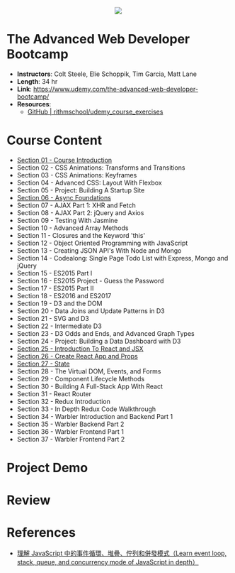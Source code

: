 <p align="center">
  <img src="https://i.imgur.com/AHzMs56.png">
</p>

# The Advanced Web Developer Bootcamp

- **Instructors**: Colt Steele, Elie Schoppik, Tim Garcia, Matt Lane
- **Length**: 34 hr
- **Link**: https://www.udemy.com/the-advanced-web-developer-bootcamp/
- **Resources**: 
  - [GitHub | rithmschool/udemy_course_exercises](https://github.com/rithmschool/udemy_course_exercises/tree/master/react)

# Course Content

- [Section 01 - Course Introduction](./Section%2001%20-%20Course%20Introduction)
- Section 02 - CSS Animations: Transforms and Transitions
- Section 03 - CSS Animations: Keyframes
- Section 04 - Advanced CSS: Layout With Flexbox
- Section 05 - Project: Building A Startup Site
- [Section 06 - Async Foundations](./Section%2006%20-%20Async%20Foundations)
- Section 07 - AJAX Part 1: XHR and Fetch
- Section 08 - AJAX Part 2: jQuery and Axios
- Section 09 - Testing With Jasmine
- Section 10 - Advanced Array Methods
- Section 11 - Closures and the Keyword 'this'
- Section 12 - Object Oriented Programming with JavaScript
- Section 13 - Creating JSON API's With Node and Mongo
- Section 14 - Codealong: Single Page Todo List with Express, Mongo and jQuery
- Section 15 - ES2015 Part I
- Section 16 - ES2015 Project - Guess the Password
- Section 17 - ES2015 Part II
- Section 18 - ES2016 and ES2017
- Section 19 - D3 and the DOM
- Section 20 - Data Joins and Update Patterns in D3
- Section 21 - SVG and D3
- Section 22 - Intermediate D3
- Section 23 - D3 Odds and Ends, and Advanced Graph Types
- Section 24 - Project: Building a Data Dashboard with D3
- [Section 25 - Introduction To React and JSX](./Section%2025%20-%20Introduction%20To%20React%20and%20JSX)
- [Section 26 - Create React App and Props](./Section%2026%20-%20Create%20React%20App%20and%20Props)
- [Section 27 - State](./Section%2027%20-%20State)
- Section 28 - The Virtual DOM, Events, and Forms
- Section 29 - Component Lifecycle Methods
- Section 30 - Building A Full-Stack App With React
- Section 31 - React Router
- Section 32 - Redux Introduction
- Section 33 - In Depth Redux Code Walkthrough
- Section 34 - Warbler Introduction and Backend Part 1
- Section 35 - Warbler Backend Part 2
- Section 36 - Warbler Frontend Part 1
- Section 37 - Warbler Frontend Part 2

# Project Demo

# Review

# References

- [理解 JavaScript 中的事件循環、堆疊、佇列和併發模式（Learn event loop, stack, queue, and concurrency mode of JavaScript in depth）](https://pjchender.blogspot.com/2017/08/javascript-learn-event-loop-stack-queue.html)